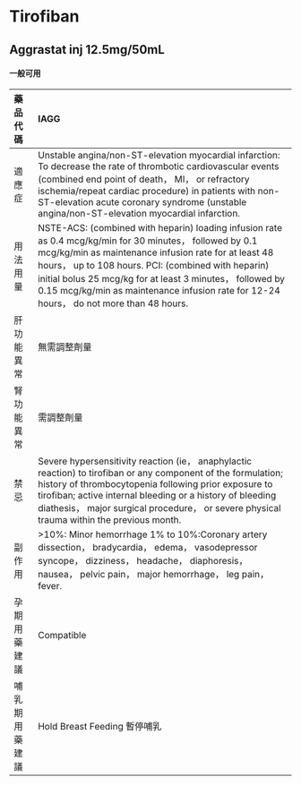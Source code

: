 # Tirofiban

## Aggrastat inj 12.5mg/50mL

#### 一般可用

| 藥品代碼       | IAGG                                                                                                                                                                                                                                                                                                                                                                            |
|:---------------|:--------------------------------------------------------------------------------------------------------------------------------------------------------------------------------------------------------------------------------------------------------------------------------------------------------------------------------------------------------------------------------|
| 適應症         | Unstable angina/non-ST-elevation myocardial infarction: To decrease the rate of thrombotic cardiovascular events (combined end point of death， MI， or refractory ischemia/repeat cardiac procedure) in patients with non-ST-elevation acute coronary syndrome (unstable angina/non-ST-elevation myocardial infarction.                                                        |
| 用法用量       | NSTE-ACS: (combined with heparin) loading infusion rate as 0.4 mcg/kg/min for 30 minutes， followed by 0.1 mcg/kg/min as maintenance infusion rate for at least 48 hours， up to 108 hours. PCI: (combined with heparin) initial bolus 25 mcg/kg for at least 3 minutes， followed by 0.15 mcg/kg/min as maintenance infusion rate for 12-24 hours， do not more than 48 hours. |
| 肝功能異常     | 無需調整劑量                                                                                                                                                                                                                                                                                                                                                                    |
| 腎功能異常     | 需調整劑量                                                                                                                                                                                                                                                                                                                                                                      |
| 禁忌           | Severe hypersensitivity reaction (ie， anaphylactic reaction) to tirofiban or any component of the formulation; history of thrombocytopenia following prior exposure to tirofiban; active internal bleeding or a history of bleeding diathesis， major surgical procedure， or severe physical trauma within the previous month.                                                |
| 副作用         | >10%: Minor hemorrhage 1% to 10%:Coronary artery dissection， bradycardia， edema， vasodepressor syncope， dizziness， headache， diaphoresis， nausea， pelvic pain， major hemorrhage， leg pain， fever.                                                                                                                                                                    |
| 孕期用藥建議   | Compatible                                                                                                                                                                                                                                                                                                                                                                      |
| 哺乳期用藥建議 | Hold Breast Feeding 暫停哺乳                                                                                                                                                                                                                                                                                                                                                    |

